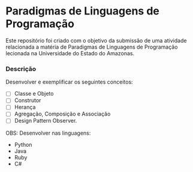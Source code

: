 # Paradigmas de Linguagens de Programação

Este repositório foi criado com o objetivo da submissão de uma atividade relacionada a matéria de Paradigmas de Linguagens de Programação lecionada na Universidade do Estado do Amazonas.

### Descrição

Desenvolver e exemplificar os seguintes conceitos:
- [ ] Classe e Objeto
- [ ] Construtor
- [ ] Herança
- [ ] Agregação, Composição e Associação
- [ ] Design Pattern Observer.

OBS: Desenvolver nas linguagens:
 - Python
 - Java
 - Ruby
 - C#
